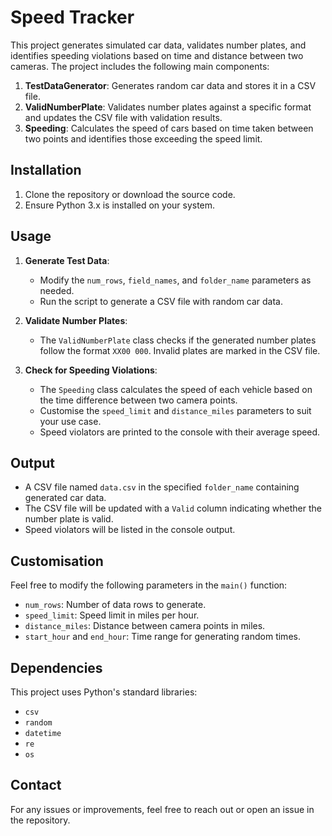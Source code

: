 # Speed Tracker 

This project generates simulated car data, validates number plates, and identifies speeding violations based on time and distance between two cameras. The project includes the following main components:

1. **TestDataGenerator**: Generates random car data and stores it in a CSV file.
2. **ValidNumberPlate**: Validates number plates against a specific format and updates the CSV file with validation results.
3. **Speeding**: Calculates the speed of cars based on time taken between two points and identifies those exceeding the speed limit.

## Installation

1. Clone the repository or download the source code.
2. Ensure Python 3.x is installed on your system.

## Usage

1. **Generate Test Data**:
   - Modify the `num_rows`, `field_names`, and `folder_name` parameters as needed.
   - Run the script to generate a CSV file with random car data.

2. **Validate Number Plates**:
   - The `ValidNumberPlate` class checks if the generated number plates follow the format `XX00 000`. Invalid plates are marked in the CSV file.

3. **Check for Speeding Violations**:
   - The `Speeding` class calculates the speed of each vehicle based on the time difference between two camera points.
   - Customise the `speed_limit` and `distance_miles` parameters to suit your use case.
   - Speed violators are printed to the console with their average speed.

## Output

- A CSV file named `data.csv` in the specified `folder_name` containing generated car data.
- The CSV file will be updated with a `Valid` column indicating whether the number plate is valid.
- Speed violators will be listed in the console output.

## Customisation

Feel free to modify the following parameters in the `main()` function:
- `num_rows`: Number of data rows to generate.
- `speed_limit`: Speed limit in miles per hour.
- `distance_miles`: Distance between camera points in miles.
- `start_hour` and `end_hour`: Time range for generating random times.

## Dependencies

This project uses Python's standard libraries:
- `csv`
- `random`
- `datetime`
- `re`
- `os`

## Contact

For any issues or improvements, feel free to reach out or open an issue in the repository.

